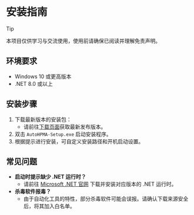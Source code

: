 # 安装指南

> [!TIP]
> 本项目仅供学习与交流使用，使用前请确保已阅读并理解免责声明。

## 环境要求

- Windows 10 或更高版本
- .NET 8.0 或以上

## 安装步骤

1. 下载最新版本的安装包：
   - 请前往[下载页面](../download/latest.md)获取最新发布版本。
2. 双击 `AutoHPMA-Setup.exe` 启动安装程序。
3. 根据提示进行安装，可自定义安装路径和开机启动设置。

## 常见问题

- **启动时提示缺少 .NET 运行时？**
  - 请前往 [Microsoft .NET 官网](https://dotnet.microsoft.com/download) 下载并安装对应版本的 .NET 运行时。
- **杀毒软件报毒？**
  - 由于自动化工具的特性，部分杀毒软件可能会误报。请确认下载来源安全后，将其加入白名单。

